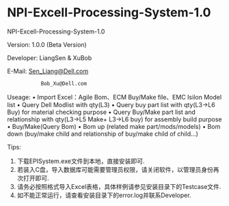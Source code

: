 # NPI-Excell-Processing-System-1.0
NPI-Excell-Processing-System-1.0

Version:    1.0.0  (Beta Version)

Developer:    LiangSen & XuBob

E-Mail:    Sen_Liang@Dell.com

               Bob_Xu@Dell.com
Useage:
•	Import Excel：Agile Bom、ECM Buy/Make file、EMC Isilon Model list
•	Query Dell Modlist with qty(L3)
•	Query buy part list with qty(L3->L6 Buy) for material checking purpose
•	Query Buy/Make part list and relationship with qty(L3->L5 Make+ L3->L6 buy) for assembly build purpose
•	Buy/Make(Query Bom)
•	Bom up (related make part/mods/models)
•	Bom down (buy/make child and relationship of buy/make child of child…)


Tips:
1. 下载EPISystem.exe文件到本地，直接安装即可.
2. 若装入C盘，导入数据库可能需要管理员权限，请关闭软件，以管理员身份再次打开即可.
3. 请务必按照格式导入Excel表格，具体样例请参见安装目录下的Testcase文件.
4. 如不能正常运行，请查看安装目录下的error.log并联系Developer.
